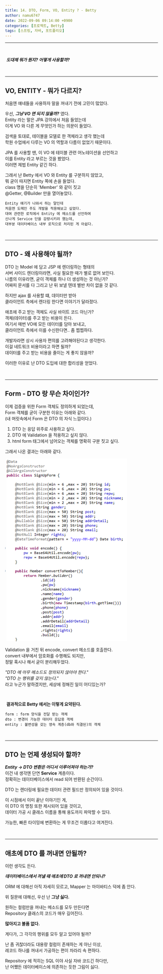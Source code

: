 ```yaml
---
title: 14. DTO, Form, VO, Entity ? - Betty
author: namu6747
date: 2022-09-06 09:14:00 +0900
categories: [프로젝트, Betty]
tags: [스프링, 자바, 포트폴리오]
---
```

<hr/>
<br/>

&nbsp;**_도대체 뭐가 뭔지? 어떻게 사용할까?_**

<br/>
<hr/>

## VO, ENTITY - 뭐가 다르지?

처음엔 얘네들을 사용하자 말을 꺼내기 전에 고민이 많았다.  

우선, **_그냥 VO 면 되지 않을까?_** 였다.  
Entity 라는 말은 JPA 강의에서 처음 들었는데   
이게 VO 와 다른 게 무엇인가 하는 의문이 들었다.  

검색을 토대로, 테이블을 모델로 한 객체라고 생각 했는데  
학원 수업에서 다루는 VO 의 역할과 다름이 없었기 때문이다.  

JPA 를 사용할 땐, 이 VO 에 테이블 관련 어노테이션을 선언하고  
이를 Entity 라고 부르는 것을 봤었다.  
이러면 제법 Entity 같긴 하다.  

그래서 난 Betty 에서 VO 와 Entity 를 구분하지 않았고,  
뭐 굳이 따지면 Entity 쪽에 손을 들었다.  
class 명을 단순히 'Member' 와 같이 짓고   
@Getter, @Builder 만을 열어놓았다.  

```
Entity 얘기가 나와서 하는 말인데  
처음엔 도메인 주도 개발을 적용해보고 싶었다.  
대여 관련한 로직에서 Entity 에 메소드를 선언하여 
신나게 Service 단을 감량시키려 했는데,  
대부분 데이터베이스 내부 로직으로 처리된 게 아쉽다.  
```

<br/>
<hr/>

## DTO - 왜 사용해야 될까?

DTO 는 Model 에 담고 JSP 에 렌더링하는 형태의  
서버 사이드 렌더링이라면, 사실 필요한 때가 별로 없어 보인다.  
나름의 이유라면, 굳이 객체를 하나 더 생성하는 것 아닌가?  
어짜피 문서를 다 그리고 난 뒤 보낼 텐데 별반 차이 없을 것 같다.  

하지만 ajax 를 사용할 떄, 데이터만 받아  
클라이언트 측에서 렌더링 한다면 이야기가 달라졌다.  

애초에 주고 받는 객체도 사실 바이트 코드 아닌가?  
객체(데이터)를 주고 받는 비용이 든다.  
여기서 매번 VO에 모든 데이터를 담아 보내고,  
클라이언트 측에서 이를 수신한다면.. 좀 찝찝하다.  

개발자라면 상시 사용자 편의를 고려해야된다고 생각한다.  
이걸 네트워크 비용이라고 하면 될까?  
데이터를 주고 받는 비용을 줄이는 게 좋지 않을까?  

이러한 이유로 난 DTO 도입에 대한 합리성을 얻었다.  

<br/>
<hr/>

## Form - DTO 랑 무슨 차이인가?

이제 검증을 위한 Form 객체도 정의하게 되었는데,  
Form 객체를 굳이 구분한 이유는 아래와 같다.  
(내 머릿속에서 Form 은 DTO 의 자식 느낌이다.)

1. DTO 는 응답 위주로 사용하고 싶다.
2. DTO 에 Validation 을 적용하고 싶지 않다.
3. html form 태그에서 넘어오는 객체를 명확히 구분 짓고 싶다.

그래서 나온 결과는 아래와 같다.

![Desktop View](/assets/img/betty/object/form.png)

Validation 을 거친 뒤 encode, convert 메소드를 호출한다.  
convert 내부에서 암호화를 수행해도 되지만,  
정말 혹시나 해서 굳이 분리해두었다.  

_"DTO 에 아무 메소드도 정의되지 않아야 한다."_  
_"DTO 는 행위를 갖지 않는다."_  
라고 누군가 말하겠지만, 세상에 정해진 일이 어디있는가?  

<br/>

&nbsp;**결과적으로 Betty 에서는 이렇게 요약된다.**

```
form : form 양식을 전달 받는 객체
dto : 변경이 가능한 데이터 응답용 객체
entity : 불변성을 갖는 영속 계층(db와 직결된)의 객체
```


<br/>
<hr/>

## DTO 는 언제 생성되야 할까?

**_Entity -> DTO 변환은 어디서 이루어져야 하는가?_**  
이건 내 생각엔 단연 **Service** 계층이다.  
정확히는 데이터베이스에서 read 되어 반환된 순간이다.  

DTO 는 렌더링에 필요한 데이터 관련 필드만 정의되어 있을 것이다.  

이 시점에서 이미 끝난 이야기인 게,  
이 DTO 의 명칭 또한 제시되어 있을 것이고,  
데이터 가공 시 클래스 이름을 통해 용도까지 파악할 수 있다.  

가능한, 빠른 타이밍에 변환하는 게 무조건 이롭다고 여겨진다.  

<br/>
<hr/>

## 애초에 DTO 를 꺼내면 안될까?

이런 생각도 든다.  

**_데이터베이스에서 꺼낼 때 애초에 DTO 로 꺼내면 안되나?_**  

ORM 에 대해선 아직 자세히 모르고, Mapper 는 마이바티스 덕에 좀 안다.  

위 질문에 대해선, 우선 난 **그냥 싫다.**  

원하는 컬럼만을 꺼내는 메소드를 모두 만든다면  
Repository 클래스의 코드가 매우 길어진다.  

**많아지고 볼품 없다.**  

게다가, 그 각각의 행위를 모두 알고 있어야 될까?  

난 좀 귀찮더라도 대용량 컬럼이 존재하는 게 아닌 이상,  
레코드 하나를 꺼내서 가공하는 편이 차라리 속 편하다.  

Repository 에 적히는 SQL 이야 사실 자바 코드긴 하다만,  
난 어쨌든 데이터베이스에 의존하는 듯한 그림이 싫다.  
